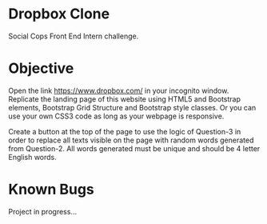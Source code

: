 # Dropbox Clone
Social Cops Front End Intern challenge.

# Objective
Open the link https://www.dropbox.com/ in your incognito window. Replicate
the landing page of this website using HTML5 and Bootstrap elements, Bootstrap Grid 
Structure and Bootstrap style classes. Or you can use your own CSS3 code as long as 
your webpage is responsive.

Create a button at the top of the page to use the logic of Question-3 in order
to replace all texts visible on the page with random words generated from Question-2. 
All words generated must be unique and should be 4 letter English words.

# Known Bugs
Project in progress...
